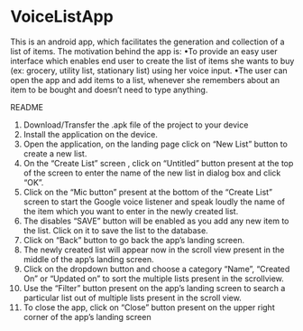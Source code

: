 # VoiceListApp
This is an android app, which facilitates the generation and collection of a list of items. The motivation behind the app is: 
 •To provide an easy user interface which enables end user to create the list of items she wants to buy (ex: grocery, utility list, 
stationary list) using her voice input. 
 •The user can open the app and add items to a list, whenever she remembers about an item to be bought and doesn’t need to type anything.

README
1.	Download/Transfer the .apk file of the project to your device
2.	Install the application on the device.
3.	Open the application, on the landing page click on “New List” button to create a new list.
4.	On the “Create List” screen , click on “Untitled” button present at the top of the screen to enter the name of the new list in dialog box and click “OK”.
5.	Click on the “Mic button” present at the bottom of the “Create List” screen to start the Google voice listener and speak loudly the name of the item which you want to enter in the newly created list.
6.	The disables “SAVE” button will be enabled as you add any new item to the list. Click on it to save the list to the database.
7.	Click on “Back” button to go back the app’s landing screen.
8.	The newly created list will appear now in the scroll view present in the middle of the app’s landing screen.
9.	Click on the dropdown button and choose a category “Name”, “Created On” or “Updated on” to sort the multiple lists present in the scrollview.
10.	 Use the “Filter” button present on the app’s landing screen to search a particular list out of multiple lists present in the scroll view.
11.	To close the app, click on “Close” button present on the upper right corner of the app’s landing screen

